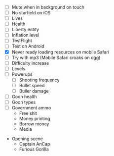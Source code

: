 * [ ] Mute when in background on touch
* [ ] No starfield on iOS
* [ ] Lives
* [ ] Health
* [ ] Liberty entity
* [ ] Inflation level
* [ ] TestFlight
* [ ] Test on Android
* [x] Never ready loading resources on mobile Safari
* [ ] Try with mp3 (Mobile Safari croaks on ogg)
* [ ] Difficulty increase
* [ ] Levels
* [ ] Powerups
  * [ ] Shooting frequency
  * [ ] Bullet speed
  * [ ] Buller damage
* [ ] Goon health
* [ ] Goon types
* [ ] Government ammo
  * Free shit
  * Money printing
  * Borrow money
  * Media
* Opening scene
  * Captain AnCap
  * Furious Gorilla